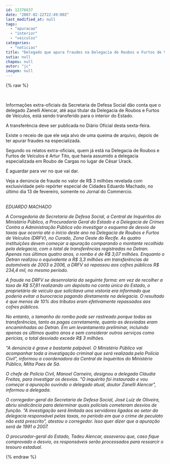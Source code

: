 ```yaml
---
id: 12376637
date: "2007-02-22T22:49:00Z"
last_modified_at: null
tags:
  - "apuracao"
  - "interior"
  - "veiculos"
categories:
  - "noticias"
title: "Delegado que apura fraudes na Delegacia de Roubos e Furtos de Ve\u00edculos deve ser transferido para o interior"
sutia: null
chapeu: null
autor: "jc"
imagem: null
---
```

{% raw %}
<p>&nbsp;<br /></p>
<p>Informa&ccedil;&otilde;es extra-oficiais da Secretaria de Defesa Social d&atilde;o conta que o delegado Zanelli Alencar, at&eacute; aqui titular da Delegacia de Roubos e Furtos de Ve&iacute;culos, est&aacute; sendo transferido para o interior do Estado.</p>
<p>A transfer&ecirc;ncia deve ser publicada no Di&aacute;rio Oficial desta sexta-feira.</p>
<p>Existe o receio de que ele seja alvo de uma queima de arquivo, depois de ter apurar fraudes na especializada.</p>
<p>Segundo os relatos extra-oficiais, quem j&aacute; est&aacute; na Delegacia de Roubos e Furtos de Ve&iacute;culos &eacute; Artur Tito, que havia assumido a delegacia especializada em Roubo de Cargas no lugar de C&eacute;sar Urack.</p>
<p>&Eacute; aguardar para ver no que vai dar.</p>
<p>Veja a den&uacute;ncia de fraude no valor de R$ 3 milh&otilde;es revelada com exclusividade pelo rep&oacute;rter especial de Cidades Eduardo Machado, no &uacute;ltimo dia 13 de fevereiro, somente no Jornal do Commercio.</p>
<p><br /><em>EDUARDO MACHADO </em></p>
<p><em>A Corregedoria da Secretaria de Defesa Social, a Central de Inqu&eacute;ritos do Minist&eacute;rio P&uacute;blico, a Procuradoria Geral do Estado e a Delegacia de Crimes Contra a Administra&ccedil;&atilde;o P&uacute;blica v&atilde;o investigar o esquema de desvio de taxas que ocorria at&eacute; o in&iacute;cio deste ano na Delegacia de Roubos e Furtos de Ve&iacute;culos (DRFV), no Curado, Zona Oeste do Recife. As quatro institui&ccedil;&otilde;es devem come&ccedil;ar a apura&ccedil;&atilde;o comparando o montante recolhido pela delegacia, com o total de transfer&ecirc;ncias registradas no Detran. Apenas nos &uacute;ltimos quatro anos, o rombo &eacute; de R$ 3,07 milh&otilde;es. Enquanto o Detran realizou o equivalente a R$ 3,3 milh&otilde;es em transfer&ecirc;ncias de autom&oacute;veis de 2003 a 2006, a DRFV s&oacute; repassou aos cofres p&uacute;blicos R$ 234,4 mil, no mesmo per&iacute;odo. </em></p>
<p><em>A fraude na DRFV se desenrolaria da seguinte forma: em vez de recolher a taxa de R$ 57,81 realizando um dep&oacute;sito na conta &uacute;nica do Estado, o propriet&aacute;rio de ve&iacute;culo que solicitava uma vistoria era informado que poderia evitar a burocracia pagando diretamente na delegacia. O resultado &eacute; que menos de 10% dos tributos eram efetivamente repassados aos cofres p&uacute;blicos. </em></p>
<p><em>No entanto, o tamanho do rombo pode ser rastreado porque todas as transfer&ecirc;ncias, tanto as pagas corretamente, quanto as desviadas eram encaminhadas ao Detran. Em um levantamento preliminar, incluindo apenas os &uacute;ltimos quatro anos e sem considerar outros servi&ccedil;os como per&iacute;cias, o total desviado excede R$ 3 milh&otilde;es. </em></p>
<p><em>"A den&uacute;ncia &eacute; grave e bastante palp&aacute;vel. O Minist&eacute;rio P&uacute;blico vai acompanhar toda a investiga&ccedil;&atilde;o criminal que ser&aacute; realizada pela Pol&iacute;cia Civil", informou a coordenadora da Central de Inqu&eacute;ritos do Minist&eacute;rio P&uacute;blico, Milta Paes de S&aacute;. </em></p>
<p><em>O chefe de Pol&iacute;cia Civil, Manoel Carneiro, designou a delegada Cl&aacute;udia Freitas, para investigar os desvios. "O inqu&eacute;rito foi instaurado e vou come&ccedil;ar a apura&ccedil;&atilde;o ouvindo o delegado atual, doutor Zanelli Alencar", informou a delegada. </em></p>
<p><em>O corregedor-geral da Secretaria de Defesa Social, Jos&eacute; Luiz de Oliveira, abriu sindic&acirc;ncia para determinar quais policiais cometeram desvios de fun&ccedil;&atilde;o. "A investiga&ccedil;&atilde;o ser&aacute; limitada aos servidores ligados ao setor da delegacia respons&aacute;vel pelas taxas, no per&iacute;odo em que o crime de peculato n&atilde;o est&aacute; prescrito", atestou o corregedor. Isso quer dizer que a apura&ccedil;&atilde;o ser&aacute; de 1991 a 2007. </em></p>
<p><em>O procurador-geral do Estado, Tadeu Alencar, asseverou que, caso fique comprovado o desvio, os respons&aacute;veis ser&atilde;o processados para ressarcir o tesouro estadual. </em></p>
{% endraw %}